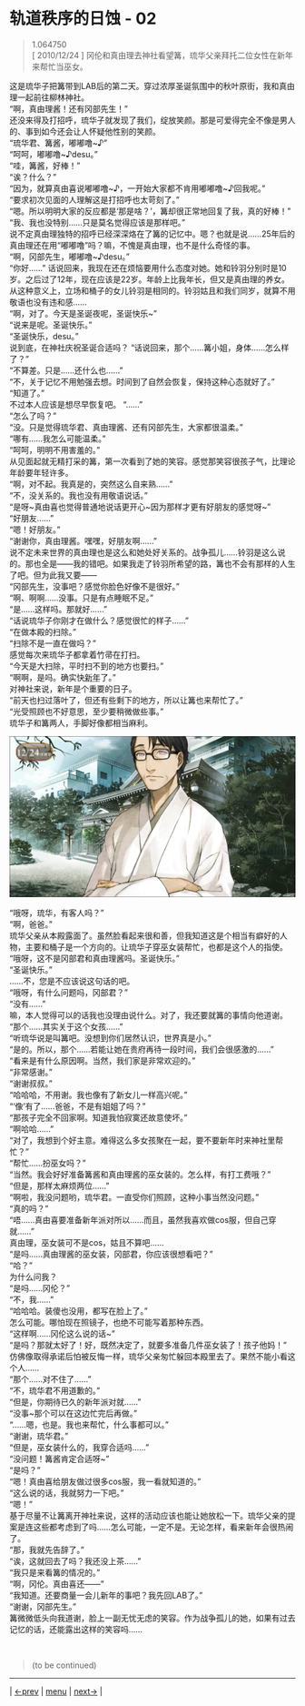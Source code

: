 # 轨道秩序的日蚀 - 02
> 1.064750  
> [ 2010/12/24 ] 冈伦和真由理去神社看望篝，琉华父亲拜托二位女性在新年来帮忙当巫女。  

这是琉华子把篝带到LAB后的第二天。穿过浓厚圣诞氛围中的秋叶原街，我和真由理一起前往柳林神社。  
“啊，真由理酱！还有冈部先生！”  
还没来得及打招呼，琉华子就发现了我们，绽放笑颜。那是可爱得完全不像是男人的、事到如今还会让人怀疑他性别的笑颜。  
“琉华君、篝酱，嘟嘟噜~♪”  
“呵呵，嘟嘟噜~♪desu。”  
“哇，篝酱，好棒！”  
“诶？什么？”  
“因为，就算真由喜说嘟嘟噜~♪，一开始大家都不肯用嘟嘟噜~♪回我呢。”  
“要求初次见面的人理解这是打招呼也太苛刻了。”  
“嗯。所以明明大家的反应都是‘那是啥？’，篝却很正常地回复了我，真的好棒！”  
“我、我也没特别……只是莫名觉得应该是那样吧。”  
说不定真由理独特的招呼已经深深烙在了篝的记忆中。嗯？也就是说……25年后的真由理还在用“嘟嘟噜”吗？嘛，不愧是真由理，也不是什么奇怪的事。  
“啊，冈部先生，嘟嘟噜~♪desu。”  
“你好……”
话说回来，我现在还在烦恼要用什么态度对她。她和铃羽分别时是10岁。之后过了12年，现在应该是22岁。年龄上比我年长，但又是真由理的养女。从这种意义上，立场和桶子的女儿铃羽是相同的。铃羽姑且和我们同岁，就算不用敬语也没有违和感……  
“啊，对了。今天是圣诞夜呢，圣诞快乐~”  
“说来是呢。圣诞快乐。”  
“圣诞快乐，desu。”  
说到底，在神社庆祝圣诞合适吗？
“话说回来，那个……篝小姐，身体……怎么样了？”  
“不算差。只是……还什么也……”  
“不，关于记忆不用勉强去想。时间到了自然会恢复，保持这种心态就好了。”  
“知道了。”  
不过本人应该是想尽早恢复吧。
“……”  
“怎么了吗？”  
“没。只是觉得琉华君、真由理酱、还有冈部先生，大家都很温柔。”  
“哪有……我怎么可能温柔。”  
“呵呵，明明不用害羞的。”  
从见面起就无精打采的篝，第一次看到了她的笑容。感觉那笑容很孩子气，比理论年龄要年轻许多。  
“啊，对不起。我真是的，突然这么自来熟……”  
“不，没关系的。我也没有用敬语说话。”  
“是呀~真由喜也觉得普通地说话更开心~因为那样才更有好朋友的感觉呀~”  
“好朋友……”  
“嗯！好朋友。”  
“谢谢你，真由理酱。嘿嘿，好朋友啊……”  
说不定未来世界的真由理也是这么和她处好关系的。战争孤儿……铃羽是这么说的。那也全是——我的错吧。如果我走了铃羽所希望的路，篝也不会有那样的人生了吧。但为此我又要——  
“冈部先生，没事吧？感觉你脸色好像不是很好。”  
“啊、啊啊……没事。只是有点睡眠不足。”  
“是……这样吗。那就好……”  
“话说琉华子你刚才在做什么？感觉很忙的样子……”  
“在做本殿的扫除。”  
“扫除不是一直在做吗？”  
感觉每次来琉华子都拿着竹帚在打扫。  
“今天是大扫除，平时扫不到的地方也要扫。”  
“啊啊，是吗。确实快<abbr title="日语“お新年”，新年，从公历1月1日开始">新年</abbr>了。”  
对神社来说，新年是个重要的日子。  
“前天也扫过落叶了，但还有些剩下的地方，所以让篝也来帮忙了。”  
“光受照顾也不好意思，至少要稍微做些事。”  
琉华子和篝两人，手脚好像都相当麻利。  

![](../img/0064-1.png)

“哦呀，琉华，有客人吗？”  
“啊，爸爸。”  
琉华父亲从本殿露面了。虽然脸看起来很和善，但我知道这是个相当有癖好的人物，主要和桶子是一个方向的。让琉华子穿巫女装帮忙，也都是这个人的指使。  
“哦呀，这不是冈部君和真由理酱吗。圣诞快乐。”  
“圣诞快乐。”  
……不，您是不应该说这句话的吧。  
“哦呀，有什么问题吗，冈部君？”  
“没有……”  
嘛，本人觉得可以的话我也没理由说什么。对了，我还要就篝的事情向他道谢。  
“那个……其实关于这个女孩……”  
“听琉华说是叫篝吧。没想到你们居然认识，世界真是小。”  
“是的。所以，那个……若能让她在贵府再待一段时间，我们会很感激的……”  
“看来是有什么原因啊。当然，我们家是非常欢迎的。”  
“非常感谢。”  
“谢谢叔叔。”  
“哈哈哈，不用谢。我也像有了新女儿一样高兴呢。”  
“‘像’有了……爸爸，不是有姐姐了吗？”  
“那孩子完全不回家啊。知道我怕寂寞还故意使坏。”  
“啊哈哈……”  
“对了，我想到个好主意。难得这么多女孩聚在一起，要不要新年时来神社里帮忙？”  
“帮忙……扮巫女吗？”  
“当然。我会好好准备篝酱和真由理酱的巫女装的。怎么样，有打工费哦？”  
“但是，那样太麻烦两位……”  
“啊啦，我没问题哟，琉华君。一直受你们照顾，这种小事当然没问题。”  
“真的吗？”  
“唔……真由喜要准备新年派对所以……而且，虽然我喜欢做cos服，但自己穿就……”  
真由理，巫女装可不是cos，姑且不算吧……  
“是吗……真由理酱的巫女装，冈部君，你应该很想看吧？”  
“哈？”  
为什么问我？  
“是吗……冈伦？”  
“不，我……”  
“哈哈哈。装傻也没用，都写在脸上了。”  
怎么可能。哪怕现在照镜子，也绝不可能写着那种东西。  
“这样啊……冈伦这么说的话~”  
“是吗？那就太好了！好，既然决定了，就要多准备几件巫女装了！孩子他妈！”  
仿佛像取得承诺后怕被反悔一样，琉华父亲匆忙躲回本殿里去了。果然不能小看这个人……  
“那个……对不住了……”  
“不，琉华君不用道歉的。”  
“但是，你期待已久的新年派对就……”  
“没事~那个可以在这边忙完后再做。”  
“……嗯，也是。我也来帮忙，什么事都可以。”  
“谢谢，琉华君。”  
“但是，巫女装什么的，我穿合适吗……”  
“没问题！篝酱肯定合适呀~”  
“是吗？”  
“嗯！真由喜给朋友做过很多cos服，我一看就知道的。”  
“这么说的话，我就努力一下吧。”  
“嗯！”  
基于尽量不让篝离开神社来说，这样的活动应该也能让她放松一下。琉华父亲的提案是连这些都考虑到了吗……怎么可能，一定不是。无论怎样，看来新年会很热闹了。  
“那，我就先告辞了。”  
“诶，这就回去了吗？我还没上茶……”  
“我只是来看篝的情况的。”  
“啊，冈伦。真由喜还——”  
“我知道。还要商量一会儿新年的事吧？我先回LAB了。”  
“谢谢，冈部先生。”  
篝微微低头向我道谢，脸上一副无忧无虑的笑容。作为战争孤儿的她，如果有过去记忆的话，还能露出这样的笑容吗……  


<br/>

> (to be continued)
---

| [←prev](./0063) | [menu](../) | [next→](./0065) |
